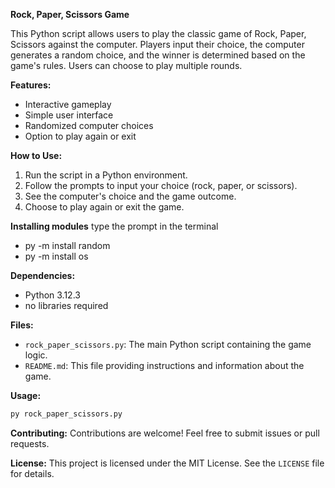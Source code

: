 **Rock, Paper, Scissors Game**

This Python script allows users to play the classic game of Rock, Paper, Scissors against the computer. Players input their choice, the computer generates a random choice, and the winner is determined based on the game's rules. Users can choose to play multiple rounds.

**Features:**
- Interactive gameplay
- Simple user interface
- Randomized computer choices
- Option to play again or exit

**How to Use:**
1. Run the script in a Python environment.
2. Follow the prompts to input your choice (rock, paper, or scissors).
3. See the computer's choice and the game outcome.
4. Choose to play again or exit the game.

**Installing modules**
type the prompt in the terminal
- py -m install random
- py -m install os

**Dependencies:**
- Python 3.12.3
- no libraries required

**Files:**
- `rock_paper_scissors.py`: The main Python script containing the game logic.
- `README.md`: This file providing instructions and information about the game.

**Usage:**
```bash
py rock_paper_scissors.py
```

**Contributing:**
Contributions are welcome! Feel free to submit issues or pull requests.

**License:**
This project is licensed under the MIT License. See the `LICENSE` file for details.
